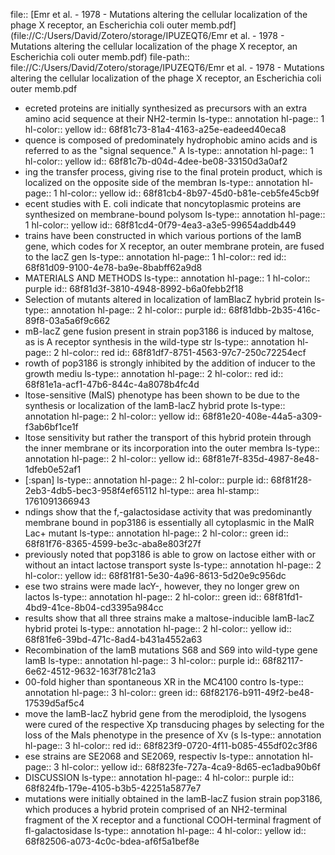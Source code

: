 file:: [Emr et al. - 1978 - Mutations altering the cellular localization of the phage X receptor, an Escherichia coli outer memb.pdf](file://C:/Users/David/Zotero/storage/IPUZEQT6/Emr et al. - 1978 - Mutations altering the cellular localization of the phage X receptor, an Escherichia coli outer memb.pdf)
file-path:: file://C:/Users/David/Zotero/storage/IPUZEQT6/Emr et al. - 1978 - Mutations altering the cellular localization of the phage X receptor, an Escherichia coli outer memb.pdf

- ecreted proteins are initially synthesized as precursors with an extra amino acid sequence at their NH2-termin
  ls-type:: annotation
  hl-page:: 1
  hl-color:: yellow
  id:: 68f81c73-81a4-4163-a25e-eadeed40eca8
- quence is composed of predominately hydrophobic amino acids and is referred to as the "signal sequence." A
  ls-type:: annotation
  hl-page:: 1
  hl-color:: yellow
  id:: 68f81c7b-d04d-4dee-be08-33150d3a0af2
- ing the transfer process, giving rise to the final protein product, which is localized on the opposite side of the membran
  ls-type:: annotation
  hl-page:: 1
  hl-color:: yellow
  id:: 68f81cb4-8b97-45d0-b81e-ceb5fe45cb9f
- ecent studies with E. coli indicate that noncytoplasmic proteins are synthesized on membrane-bound polysom
  ls-type:: annotation
  hl-page:: 1
  hl-color:: yellow
  id:: 68f81cd4-0f79-4ea3-a3e5-99654addb449
- trains have been constructed in which various portions of the lamB gene, which codes for X receptor, an outer membrane protein, are fused to the lacZ gen
  ls-type:: annotation
  hl-page:: 1
  hl-color:: red
  id:: 68f81d09-9100-4e78-ba9e-8babff62a9d8
- MATERIALS AND METHODS
  ls-type:: annotation
  hl-page:: 1
  hl-color:: purple
  id:: 68f81d3f-3810-4948-8992-b6a0febb2f18
- Selection of mutants altered in localization of lamBlacZ hybrid protein
  ls-type:: annotation
  hl-page:: 2
  hl-color:: purple
  id:: 68f81dbb-2b35-416c-89f8-03a5a6f9c662
- mB-lacZ gene fusion present in strain pop3186 is induced by maltose, as is A receptor synthesis in the wild-type str
  ls-type:: annotation
  hl-page:: 2
  hl-color:: red
  id:: 68f81df7-8751-4563-97c7-250c72254ecf
- rowth of pop3186 is strongly inhibited by the addition of inducer to the growth mediu
  ls-type:: annotation
  hl-page:: 2
  hl-color:: red
  id:: 68f81e1a-acf1-47b6-844c-4a8078b4fc4d
- ltose-sensitive (MalS) phenotype has been shown to be due to the synthesis or localization of the lamB-lacZ hybrid prote
  ls-type:: annotation
  hl-page:: 2
  hl-color:: yellow
  id:: 68f81e20-408e-44a5-a309-f3ab6bf1ce1f
- ltose sensitivity but rather the transport of this hybrid protein through the inner membrane or its incorporation into the outer membra
  ls-type:: annotation
  hl-page:: 2
  hl-color:: yellow
  id:: 68f81e7f-835d-4987-8e48-1dfeb0e52af1
- [:span]
  ls-type:: annotation
  hl-page:: 2
  hl-color:: purple
  id:: 68f81f28-2eb3-4db5-bec3-958f4ef65112
  hl-type:: area
  hl-stamp:: 1761091366943
- ndings show that the f,-galactosidase activity that was predominantly membrane bound in pop3186 is essentially all cytoplasmic in the MalR Lac+ mutant
  ls-type:: annotation
  hl-page:: 2
  hl-color:: green
  id:: 68f81f76-8365-4599-be3c-aba8e803f27f
- previously noted that pop3186 is able to grow on lactose either with or without an intact lactose transport syste
  ls-type:: annotation
  hl-page:: 2
  hl-color:: yellow
  id:: 68f81f81-5e30-4a96-8613-5d20e9c956dc
- ese two strains were made lacY-, however, they no longer grew on lactos
  ls-type:: annotation
  hl-page:: 2
  hl-color:: green
  id:: 68f81fd1-4bd9-41ce-8b04-cd3395a984cc
- results show that all three strains make a maltose-inducible lamB-lacZ hybrid protei
  ls-type:: annotation
  hl-page:: 2
  hl-color:: yellow
  id:: 68f81fe6-39bd-471c-8ad4-b431a4552a63
- Recombination of the lamB mutations S68 and S69 into wild-type gene lamB
  ls-type:: annotation
  hl-page:: 3
  hl-color:: purple
  id:: 68f82117-6e62-4512-9632-163f781c21a3
- 00-fold higher than spontaneous XR in the MC4100 contro
  ls-type:: annotation
  hl-page:: 3
  hl-color:: green
  id:: 68f82176-b911-49f2-be48-17539d5af5c4
- move the lamB-lacZ hybrid gene from the merodiploid, the lysogens were cured of the respective Xp transducing phages by selecting for the loss of the Mals phenotype in the presence of Xv (s
  ls-type:: annotation
  hl-page:: 3
  hl-color:: red
  id:: 68f823f9-0720-4f11-b085-455df02c3f86
- ese strains are SE2068 and SE2069, respectiv
  ls-type:: annotation
  hl-page:: 3
  hl-color:: yellow
  id:: 68f823fe-727a-4ca9-8d65-ec1adba90b6f
- DISCUSSION
  ls-type:: annotation
  hl-page:: 4
  hl-color:: purple
  id:: 68f824fb-179e-4105-b3b5-42251a5877e7
- mutations were initially obtained in the lamB-lacZ fusion strain pop3186, which produces a hybrid protein comprised of an NH2-terminal fragment of the X receptor and a functional COOH-terminal fragment of fl-galactosidase
  ls-type:: annotation
  hl-page:: 4
  hl-color:: yellow
  id:: 68f82506-a073-4c0c-bdea-af6f5a1bef8e